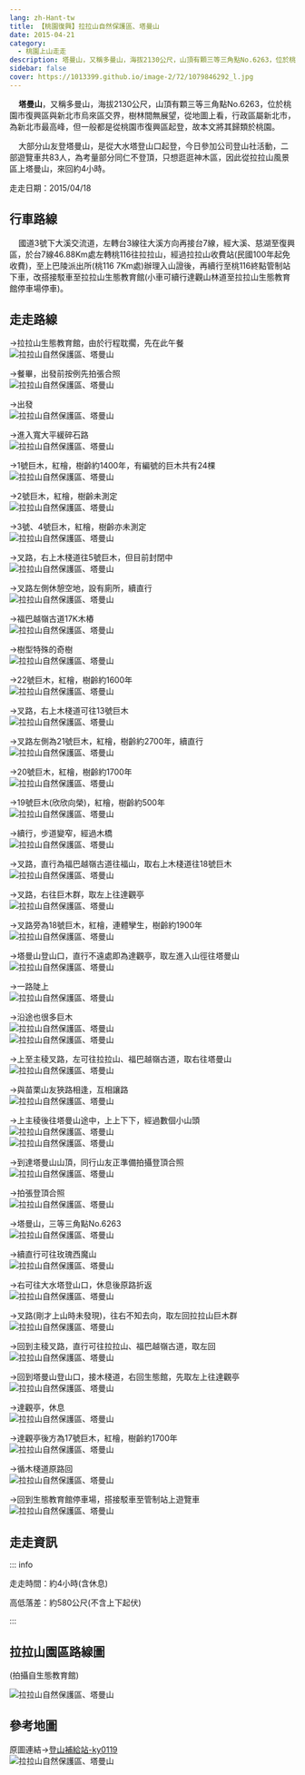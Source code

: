 ```yaml
---
lang: zh-Hant-tw
title: 【桃園復興】拉拉山自然保護區、塔曼山
date: 2015-04-21
category: 
  - 桃園上山走走
description: 塔曼山，又稱多曼山，海拔2130公尺，山頂有顆三等三角點No.6263，位於桃園市復興區與新北市烏來區交界，樹林間無展望，從地圖上看，行政區屬新北市，為新北市最高峰，但一般都是從桃園市復興區起登，故本文將其歸類於桃園。
sidebar: false
cover: https://1013399.github.io/image-2/72/1079846292_l.jpg
---
```


    **塔曼山**，又稱多曼山，海拔2130公尺，山頂有顆三等三角點No.6263，位於桃園市復興區與新北市烏來區交界，樹林間無展望，從地圖上看，行政區屬新北市，為新北市最高峰，但一般都是從桃園市復興區起登，故本文將其歸類於桃園。  

<!-- more -->

    大部分山友登塔曼山，是從大水塔登山口起登，今日參加公司登山社活動，二部遊覽車共83人，為考量部分同仁不登頂，只想逛逛神木區，因此從拉拉山風景區上塔曼山，來回約4小時。

走走日期：2015/04/18

## 行車路線
    國道3號下大溪交流道，左轉台3線往大溪方向再接台7線，經大溪、慈湖至復興區，於台7線46.88Km處左轉桃116往拉拉山，經過拉拉山收費站(民國100年起免收費)，至上巴陵派出所(桃116 7Km處)辦理入山證後，再續行至桃116終點管制站下車，改搭接駁車至拉拉山生態教育館(小車可續行達觀山林道至拉拉山生態教育館停車場停車)。

## 走走路線
→拉拉山生態教育館，由於行程耽擱，先在此午餐  
![拉拉山自然保護區、塔曼山](https://1013399.github.io/image-2/72/1079848853_l.jpg)

→餐畢，出發前按例先拍張合照  
![拉拉山自然保護區、塔曼山](https://1013399.github.io/image-2/72/1079848855_l.jpg)

→出發  
![拉拉山自然保護區、塔曼山](https://1013399.github.io/image-2/72/1079849163_l.jpg)

→進入寬大平緩碎石路  
![拉拉山自然保護區、塔曼山](https://1013399.github.io/image-2/72/1079846977_l.jpg)

→1號巨木，紅檜，樹齡約1400年，有編號的巨木共有24棵  
![拉拉山自然保護區、塔曼山](https://1013399.github.io/image-2/72/1079846978_l.jpg)

→2號巨木，紅檜，樹齡未測定  
![拉拉山自然保護區、塔曼山](https://1013399.github.io/image-2/72/1079848970_l.jpg)

→3號、4號巨木，紅檜，樹齡亦未測定  
![拉拉山自然保護區、塔曼山](https://1013399.github.io/image-2/72/1079848856_l.jpg)

→叉路，右上木棧道往5號巨木，但目前封閉中  
![拉拉山自然保護區、塔曼山](https://1013399.github.io/image-2/72/1079845422_l.jpg)

→叉路左側休憩空地，設有廁所，續直行  
![拉拉山自然保護區、塔曼山](https://1013399.github.io/image-2/72/1079848973_l.jpg)

→福巴越嶺古道17K木樁  
![拉拉山自然保護區、塔曼山](https://1013399.github.io/image-2/72/1079848175_l.jpg)

→樹型特殊的奇樹  
![拉拉山自然保護區、塔曼山](https://1013399.github.io/image-2/72/1079846673_l.jpg)

→22號巨木，紅檜，樹齡約1600年  
![拉拉山自然保護區、塔曼山](https://1013399.github.io/image-2/72/1079849169_l.jpg)

→叉路，右上木棧道可往13號巨木  
![拉拉山自然保護區、塔曼山](https://1013399.github.io/image-2/72/1079846675_l.jpg)

→叉路左側為21號巨木，紅檜，樹齡約2700年，續直行  
![拉拉山自然保護區、塔曼山](https://1013399.github.io/image-2/72/1079848274_l.jpg)

→20號巨木，紅檜，樹齡約1700年  
![拉拉山自然保護區、塔曼山](https://1013399.github.io/image-2/72/1079845427_l.jpg)

→19號巨木(欣欣向榮)，紅檜，樹齡約500年  
![拉拉山自然保護區、塔曼山](https://1013399.github.io/image-2/72/1079846288_l.jpg)

→續行，步道變窄，經過木橋  
![拉拉山自然保護區、塔曼山](https://1013399.github.io/image-2/72/1079848574_l.jpg)

→叉路，直行為福巴越嶺古道往福山，取右上木棧道往18號巨木  
![拉拉山自然保護區、塔曼山](https://1013399.github.io/image-2/72/1079847881_l.jpg)

→叉路，右往巨木群，取左上往達觀亭  
![拉拉山自然保護區、塔曼山](https://1013399.github.io/image-2/72/1079846679_l.jpg)

→叉路旁為18號巨木，紅檜，連體孿生，樹齡約1900年  
![拉拉山自然保護區、塔曼山](https://1013399.github.io/image-2/72/1079849249_l.jpg)

→塔曼山登山口，直行不遠處即為達觀亭，取左進入山徑往塔曼山  
![拉拉山自然保護區、塔曼山](https://1013399.github.io/image-2/72/1079848575_l.jpg)

→一路陡上  
![拉拉山自然保護區、塔曼山](https://1013399.github.io/image-2/72/1079847884_l.jpg)

→沿途也很多巨木  
![拉拉山自然保護區、塔曼山](https://1013399.github.io/image-2/72/1079846683_l.jpg)  
![拉拉山自然保護區、塔曼山](https://1013399.github.io/image-2/72/1079848277_l.jpg)

→上至主稜叉路，左可往拉拉山、福巴越嶺古道，取右往塔曼山  
![拉拉山自然保護區、塔曼山](https://1013399.github.io/image-2/72/1079849443_l.jpg)

→與苗栗山友狹路相逢，互相讓路  
![拉拉山自然保護區、塔曼山](https://1013399.github.io/image-2/72/1079845090_l.jpg)

→上主稜後往塔曼山途中，上上下下，經過數個小山頭  
![拉拉山自然保護區、塔曼山](https://1013399.github.io/image-2/72/1079847686_l.jpg)  
![拉拉山自然保護區、塔曼山](https://1013399.github.io/image-2/72/1079846876_l.jpg)

→到達塔曼山山頂，同行山友正準備拍攝登頂合照  
![拉拉山自然保護區、塔曼山](https://1013399.github.io/image-2/72/1079846292_l.jpg)

→拍張登頂合照  
![拉拉山自然保護區、塔曼山](https://1013399.github.io/image-2/72/1079848183_l.jpg)

→塔曼山，三等三角點No.6263  
![拉拉山自然保護區、塔曼山](https://1013399.github.io/image-2/72/1079847891_l.jpg)

→續直行可往玫瑰西魔山  
![拉拉山自然保護區、塔曼山](https://1013399.github.io/image-2/72/1079848184_l.jpg)

→右可往大水塔登山口，休息後原路折返  
![拉拉山自然保護區、塔曼山](https://1013399.github.io/image-2/72/1079849060_l.jpg)

→叉路(剛才上山時未發現)，往右不知去向，取左回拉拉山巨木群  
![拉拉山自然保護區、塔曼山](https://1013399.github.io/image-2/72/1079847491_l.jpg)

→回到主稜叉路，直行可往拉拉山、福巴越嶺古道，取左回  
![拉拉山自然保護區、塔曼山](https://1013399.github.io/image-2/72/1079849061_l.jpg)

→回到塔曼山登山口，接木棧道，右回生態館，先取左上往達觀亭  
![拉拉山自然保護區、塔曼山](https://1013399.github.io/image-2/72/1079845436_l.jpg)

→達觀亭，休息  
![拉拉山自然保護區、塔曼山](https://1013399.github.io/image-2/72/1079849063_l.jpg)

→達觀亭後方為17號巨木，紅檜，樹齡約1700年  
![拉拉山自然保護區、塔曼山](https://1013399.github.io/image-2/72/1079849182_l.jpg)

→循木棧道原路回  
![拉拉山自然保護區、塔曼山](https://1013399.github.io/image-2/72/1079845028_l.jpg)

→回到生態教育館停車場，搭接駁車至管制站上遊覽車  
![拉拉山自然保護區、塔曼山](https://1013399.github.io/image-2/72/1079846298_l.jpg)

## 走走資訊
::: info

走走時間：約4小時(含休息)

高低落差：約580公尺(不含上下起伏)

:::

## 拉拉山園區路線圖
(拍攝自生態教育館)  

![拉拉山自然保護區、塔曼山](https://1013399.github.io/image-2/72/1079849547_l.jpg)

## 參考地圖
原圖連結→[登山補給站-ky0119](http://www.keepon.com.tw/thread-50f9385f-18d8-e411-93ec-000e04b74954.html)  
![拉拉山自然保護區、塔曼山](https://1013399.github.io/image-2/72/1079846984_l.jpg)